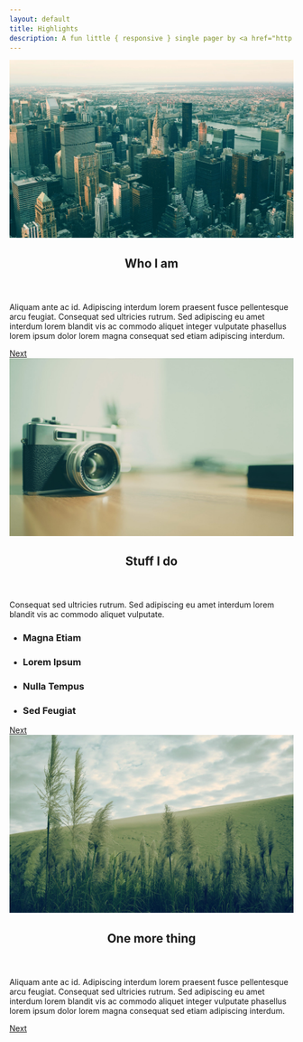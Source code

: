```yaml
---
layout: default
title: Highlights
description: A fun little { responsive } single pager by <a href="http://html5up.net">HTML5 UP</a>
---
```


<!-- One -->
<section id="one" class="main special">
	<div class="container">
		<span class="image fit primary"><img src="assets/images/pic01.jpg" alt="" /></span>
		<div class="content">
			<header class="major">
				<h2>Who I am</h2>
			</header>
			<p>Aliquam ante ac id. Adipiscing interdum lorem praesent fusce pellentesque arcu feugiat. Consequat sed ultricies rutrum. Sed adipiscing eu amet interdum lorem blandit vis ac commodo aliquet integer vulputate phasellus lorem ipsum dolor lorem magna consequat sed etiam adipiscing interdum.</p>
		</div>
		<a href="#two" class="goto-next scrolly">Next</a>
	</div>
</section>

<!-- Two -->
<section id="two" class="main special">
	<div class="container">
		<span class="image fit primary"><img src="assets/images/pic02.jpg" alt="" /></span>
		<div class="content">
			<header class="major">
				<h2>Stuff I do</h2>
			</header>
			<p>Consequat sed ultricies rutrum. Sed adipiscing eu amet interdum lorem blandit vis ac commodo aliquet vulputate.</p>
			<ul class="icons-grid">
				<li>
					<span class="icon major fa-camera-retro"></span>
					<h3>Magna Etiam</h3>
				</li>
				<li>
					<span class="icon major fa-pencil"></span>
					<h3>Lorem Ipsum</h3>
				</li>
				<li>
					<span class="icon major fa-code"></span>
					<h3>Nulla Tempus</h3>
				</li>
				<li>
					<span class="icon major fa-coffee"></span>
					<h3>Sed Feugiat</h3>
				</li>
			</ul>
		</div>
		<a href="#three" class="goto-next scrolly">Next</a>
	</div>
</section>

<!-- Three -->
<section id="three" class="main special">
	<div class="container">
		<span class="image fit primary"><img src="assets/images/pic03.jpg" alt="" /></span>
		<div class="content">
			<header class="major">
				<h2>One more thing</h2>
			</header>
			<p>Aliquam ante ac id. Adipiscing interdum lorem praesent fusce pellentesque arcu feugiat. Consequat sed ultricies rutrum. Sed adipiscing eu amet interdum lorem blandit vis ac commodo aliquet integer vulputate phasellus lorem ipsum dolor lorem magna consequat sed etiam adipiscing interdum.</p>
		</div>
		<a href="#footer" class="goto-next scrolly">Next</a>
	</div>
</section>
